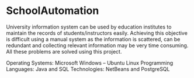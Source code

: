 # SchoolAutomation
 University information system can be used by education institutes to maintain the records of students/instructors easily. Achieving this objective is difficult using a manual system as the information is scattered, can be redundant and collecting relevant information may be very time consuming. All these problems are solved using this project.

Operating Systems: Microsoft Windows – Ubuntu Linux
Programming Languages: Java and SQL
Technologies: NetBeans and PostgreSQL
